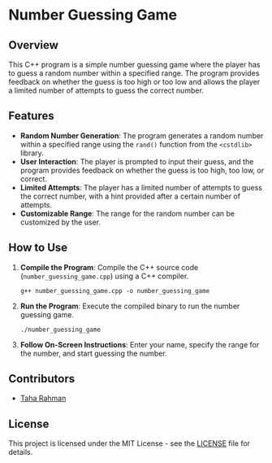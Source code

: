 # Number Guessing Game

## Overview
This C++ program is a simple number guessing game where the player has to guess a random number within a specified range. The program provides feedback on whether the guess is too high or too low and allows the player a limited number of attempts to guess the correct number.

## Features
- **Random Number Generation**: The program generates a random number within a specified range using the `rand()` function from the `<cstdlib>` library.
- **User Interaction**: The player is prompted to input their guess, and the program provides feedback on whether the guess is too high, too low, or correct.
- **Limited Attempts**: The player has a limited number of attempts to guess the correct number, with a hint provided after a certain number of attempts.
- **Customizable Range**: The range for the random number can be customized by the user.

## How to Use
1. **Compile the Program**: Compile the C++ source code (`number_guessing_game.cpp`) using a C++ compiler.
    ```
    g++ number_guessing_game.cpp -o number_guessing_game
    ```
2. **Run the Program**: Execute the compiled binary to run the number guessing game.
    ```
    ./number_guessing_game
    ```
3. **Follow On-Screen Instructions**: Enter your name, specify the range for the number, and start guessing the number.

## Contributors
- [Taha Rahman](https://github.com/TahaRahman1)

## License
This project is licensed under the MIT License - see the [LICENSE](LICENSE) file for details.

